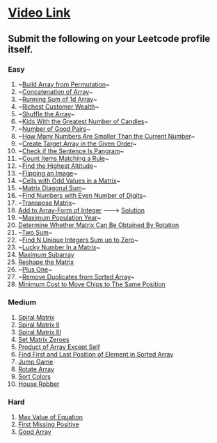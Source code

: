 # [Video Link](https://youtu.be/n60Dn0UsbEk)

## Submit the following on your Leetcode profile itself.

### Easy
1. ~[Build Array from Permutation](https://leetcode.com/problems/build-array-from-permutation/)~
2. ~[Concatenation of Array](https://leetcode.com/problems/concatenation-of-array/)~
3. ~[Running Sum of 1d Array](https://leetcode.com/problems/running-sum-of-1d-array/)~
4. ~[Richest Customer Wealth](https://leetcode.com/problems/richest-customer-wealth/)~
5. ~[Shuffle the Array](https://leetcode.com/problems/shuffle-the-array/)~
6. ~[Kids With the Greatest Number of Candies](https://leetcode.com/problems/kids-with-the-greatest-number-of-candies/)~
7. ~[Number of Good Pairs](https://leetcode.com/problems/number-of-good-pairs/)~
8. ~[How Many Numbers Are Smaller Than the Current Number](https://leetcode.com/problems/how-many-numbers-are-smaller-than-the-current-number/)~
9. ~[Create Target Array in the Given Order](https://leetcode.com/problems/create-target-array-in-the-given-order/)~
10. ~[Check if the Sentence Is Pangram](https://leetcode.com/problems/check-if-the-sentence-is-pangram/)~
11. ~[Count Items Matching a Rule](https://leetcode.com/problems/count-items-matching-a-rule/)~
12. ~[Find the Highest Altitude](https://leetcode.com/problems/find-the-highest-altitude/)~
13. ~[Flipping an Image](https://leetcode.com/problems/flipping-an-image/)~
14. ~[Cells with Odd Values in a Matrix](https://leetcode.com/problems/cells-with-odd-values-in-a-matrix/)~
15. ~[Matrix Diagonal Sum](https://leetcode.com/problems/matrix-diagonal-sum/)~
16. ~[Find Numbers with Even Number of Digits](https://leetcode.com/problems/find-numbers-with-even-number-of-digits/)~
17. ~[Transpose Matrix](https://leetcode.com/problems/transpose-matrix/)~
18. [Add to Array-Form of Integer](https://leetcode.com/problems/add-to-array-form-of-integer/) ---> [Solution](https://www.youtube.com/watch?v=K0NDHD-xaGo)
19. ~[Maximum Population Year](https://leetcode.com/problems/maximum-population-year/)~
20. [Determine Whether Matrix Can Be Obtained By Rotation](https://leetcode.com/problems/determine-whether-matrix-can-be-obtained-by-rotation/)
21. ~[Two Sum](https://leetcode.com/problems/two-sum/)~
22. ~[Find N Unique Integers Sum up to Zero](https://leetcode.com/problems/find-n-unique-integers-sum-up-to-zero/)~
23. ~[Lucky Number In a Matrix](https://leetcode.com/problems/lucky-numbers-in-a-matrix/)~
24. [Maximum Subarray](https://leetcode.com/problems/maximum-subarray/)
25. [Reshape the Matrix](https://leetcode.com/problems/reshape-the-matrix/)
26. ~[Plus One](https://leetcode.com/problems/plus-one/)~
27. ~[Remove Duplicates from Sorted Array](https://leetcode.com/problems/remove-duplicates-from-sorted-array/)~
28. [Minimum Cost to Move Chips to The Same Position](https://leetcode.com/problems/minimum-cost-to-move-chips-to-the-same-position/)

### Medium
1. [Spiral Matrix](https://leetcode.com/problems/spiral-matrix/)
2. [Spiral Matrix II](https://leetcode.com/problems/spiral-matrix-ii/)
3. [Spiral Matrix III](https://leetcode.com/problems/spiral-matrix-iii/)
4. [Set Matrix Zeroes](https://leetcode.com/problems/set-matrix-zeroes/)
5. [Product of Array Except Self](https://leetcode.com/problems/product-of-array-except-self/)
6. [Find First and Last Position of Element in Sorted Array](https://leetcode.com/problems/find-first-and-last-position-of-element-in-sorted-array/)
7. [Jump Game](https://leetcode.com/problems/jump-game/)
8. [Rotate Array](https://leetcode.com/problems/rotate-array/)
9. [Sort Colors](https://leetcode.com/problems/sort-colors/)
10. [House Robber](https://leetcode.com/problems/house-robber/)

### Hard
1. [Max Value of Equation](https://leetcode.com/problems/max-value-of-equation/)
2. [First Missing Positive](https://leetcode.com/problems/first-missing-positive/)
3. [Good Array](https://leetcode.com/problems/check-if-it-is-a-good-array/)
